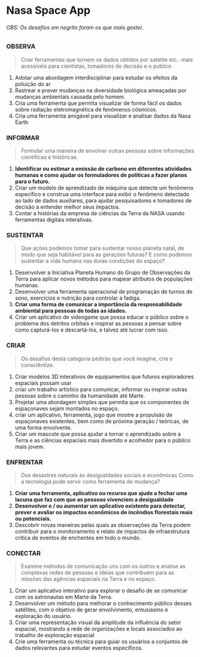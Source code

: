 # Nasa Space App
###### OBS: Os desafios em negrito foram os que mais gostei.
### OBSERVA 
> Criar ferramentas  que tornem os dados obtidos por satélite etc..
> mais acessíveis para cientistas, tomadores de decisão e o publico

1. Adotar uma abordagem interdisciplinar para estudar os efeitos da poluição do ar
2. Rastrear e prever mudanças na diversidade biológica ameaçadas por mudanças ambientais causada pelo homem.
3. Cria uma ferramenta que permita visualizar de forma fácil
os dados sobre radiação eletromagnética de fenômenos cósmicos.
4. Cria uma ferramenta amigável para visualizar e analisar
dados da Nasa Earth



### INFORMAR
> Formular uma maneira de envolver outras pessoas
>sobre informações cientificas e históricas.

1. **Identificar ou estimar a emissão de carbono em diferentes atividades
humanas e como ajudar os formuladores de politicas a fazer planos para
o futuro.**
2. Criar um modelo de aprendizado de máquina que detecte um fenômeno específico e construa uma interface para exibir o fenômeno detectado ao lado de dados auxiliares, para ajudar pesquisadores e tomadores de decisão a entender melhor seus impactos.
3. Contar a histórias da empresa de ciências da Terra da NASA usando ferramentas digitais interativas.


### SUSTENTAR
>  Que ações podemos tomar para sustentar nosso planeta natal, de modo que seja habitável
para as gerações futuras? E como podemos sustentar a vida humana nas duras condições do espaço?

1. Desenvolver a Iniciativa Planeta Humano do Grupo de Observações da Terra para aplicar novos métodos para mapear atributos de populações humanas.
2. Desenvolver uma ferramenta operacional de programação de turnos de sono,
exercícios e nutrição para controlar a fadiga.
3. **Criar uma forma de comunicar a importância da responsabilidade ambiental para pessoas de todas as idades.**
4. Criar um aplicativo de videogame que possa educar o público sobre o problema dos detritos orbitais e inspirar as pessoas a pensar sobre como capturá-los e descartá-los, e talvez até lucrar com isso.


### CRIAR 
> Os desafios desta categoria pedirão que você imagine, crie e  consciêntize.


1. Criar modelos 3D interativos de equipamentos que futuros exploradores espaciais possam usar
2. criar um trabalho artístico para comunicar, informar ou inspirar outras pessoas sobre o caminho da humanidade até Marte.
3. Projetar uma abordagem simples que permita que os componentes de espaçonaves sejam montados no espaço.
4. criar um aplicativo, ferramenta, jogo que mostre a propulsão de espaçonaves existentes, bem como de próxima geração / teóricas, de uma forma envolvente.
5. Criar um mascote que possa ajudar a tornar o aprendizado sobre a Terra e as ciências espaciais mais divertido e acolhedor para o público mais jovem.


### ENFRENTAR 	
> Dos desastres naturais às desigualdades sociais e econômicas
Como a tecnologia pode servir como ferramenta de mudança?

1. **Criar uma ferramenta, aplicativo ou recurso que ajude a fechar uma lacuna que faz com que as pessoas vivenciem a desigualdade**
2. **Desenvolver e / ou aumentar um aplicativo existente para detectar, prever e avaliar os impactos econômicos de incêndios florestais reais ou potenciais.**
3. Descobrir novas maneiras pelas quais as observações da Terra podem contribuir para o monitoramento e relato de impactos de infraestrutura crítica de eventos de enchentes em todo o mundo.


### CONECTAR
> Examine métodos de comunicação uns com os outros e analise as complexas redes de pessoas e ideias que contribuem para as missões das agências espaciais na Terra e no espaço.

1. Criar um aplicativo interativo para explorar o desafio de se comunicar com os astronautas em Marte da Terra.
2. Desenvolver um método para melhorar o conhecimento público desses satélites, com o objetivo de gerar envolvimento, entusiasmo e exploração do usuário.
3. Criar uma representação visual da amplitude da influência do setor espacial, mostrando a rede de organizações e locais associados ao trabalho de exploração espacial
4. Crie uma ferramenta ou técnica para guiar os usuários a conjuntos de dados relevantes para estudar eventos específicos.











